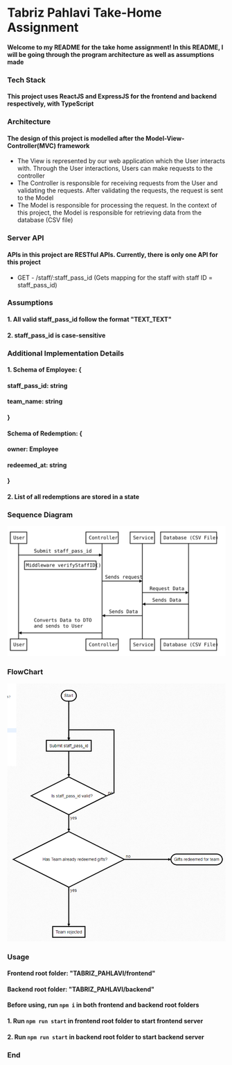 # Tabriz Pahlavi Take-Home Assignment

#### Welcome to my README for the take home assignment! In this README, I will be going through the program architecture as well as assumptions made

### Tech Stack
#### This project uses ReactJS and ExpressJS for the frontend and backend respectively, with TypeScript

### Architecture
#### The design of this project is modelled after the Model-View-Controller(MVC) framework

<ul>
<li>The View is represented by our web application which the User interacts with. Through the User interactions, Users can make requests to the controller</li>
<li>The Controller is responsible for receiving requests from the User and validating the requests. After validating the requests, the request is sent to the Model</li>
<li>The Model is responsible for processing the request. In the context of this project, the Model is responsible for retrieving data from the database (CSV file)</li>
</ul>

### Server API

#### APIs in this project are RESTful APIs. Currently, there is only one API for this project

<ul>
<li>GET - /staff/:staff_pass_id (Gets mapping for the staff with staff ID = staff_pass_id)</li>
</ul>

### Assumptions
#### 1. All valid staff_pass_id follow the format "TEXT_TEXT"
#### 2. staff_pass_id is case-sensitive
### Additional Implementation Details
#### 1. Schema of Employee: {
#### staff_pass_id: string
#### team_name: string
#### }

#### Schema of Redemption: {

#### owner: Employee
#### redeemed_at: string
#### }
#### 2. List of all redemptions are stored in a state

### Sequence Diagram

![Sequence diagram](sequence-diagram.svg)


### FlowChart

![flowchart](flowchart.png)


### Usage
#### Frontend root folder: "TABRIZ_PAHLAVI/frontend"
#### Backend root folder: "TABRIZ_PAHLAVI/backend"
#### Before using, run `npm i` in both frontend and backend root folders
#### 1. Run `npm run start` in frontend root folder to start frontend server
#### 2. Run `npm run start` in backend root folder to start backend server
### End

